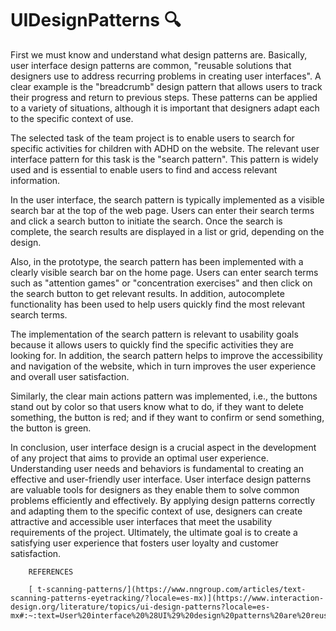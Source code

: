 # UIDesignPatterns 🔍

First we must know and understand what design patterns are. Basically, user interface design patterns are common, "reusable solutions that designers use to address recurring problems in creating user interfaces". A clear example is the "breadcrumb" design pattern that allows users to track their progress and return to previous steps. These patterns can be applied to a variety of situations, although it is important that designers adapt each to the specific context of use.

The selected task of the team project is to enable users to search for specific activities for children with ADHD on the website. The relevant user interface pattern for this task is the "search pattern". This pattern is widely used and is essential to enable users to find and access relevant information.

In the user interface, the search pattern is typically implemented as a visible search bar at the top of the web page. Users can enter their search terms and click a search button to initiate the search. Once the search is complete, the search results are displayed in a list or grid, depending on the design.

Also, in the prototype, the search pattern has been implemented with a clearly visible search bar on the home page. Users can enter search terms such as "attention games" or "concentration exercises" and then click on the search button to get relevant results. In addition, autocomplete functionality has been used to help users quickly find the most relevant search terms.

The implementation of the search pattern is relevant to usability goals because it allows users to quickly find the specific activities they are looking for. In addition, the search pattern helps to improve the accessibility and navigation of the website, which in turn improves the user experience and overall user satisfaction.

Similarly, the clear main actions pattern was implemented, i.e., the buttons stand out by color so that users know what to do, if they want to delete something, the button is red; and if they want to confirm or send something, the button is green.

In conclusion, user interface design is a crucial aspect in the development of any project that aims to provide an optimal user experience. Understanding user needs and behaviors is fundamental to creating an effective and user-friendly user interface. User interface design patterns are valuable tools for designers as they enable them to solve common problems efficiently and effectively. By applying design patterns correctly and adapting them to the specific context of use, designers can create attractive and accessible user interfaces that meet the usability requirements of the project. Ultimately, the ultimate goal is to create a satisfying user experience that fosters user loyalty and customer satisfaction.
        
        REFERENCES 
         
        [ t-scanning-patterns/](https://www.nngroup.com/articles/text-scanning-patterns-eyetracking/?locale=es-mx)](https://www.interaction-design.org/literature/topics/ui-design-patterns?locale=es-mx#:~:text=User%20interface%20%28UI%29%20design%20patterns%20are%20reusable/recurring%20components%2cthe%20specific%20context%20of%20use.)
         
         
